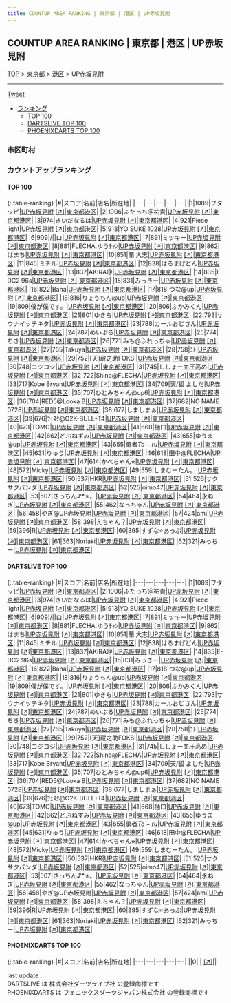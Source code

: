 ```yaml
---
title: COUNTUP AREA RANKING | 東京都 | 港区 | UP赤坂見附
---
```

## COUNTUP AREA RANKING | 東京都 | 港区 | UP赤坂見附

[TOP](/darts/rank/) > [東京都](/darts/rank/東京都/) > [港区](/darts/rank/東京都/港区/) > UP赤坂見附

___

<a href="https://twitter.com/share?ref_src=twsrc%5Etfw" data-text="COUNTUP AREA RANKING | 東京都港区UP赤坂見附" class="twitter-share-button" data-hashtags="DARTSLIVE,PHOENIXDARTS,darts,ダーツ" data-show-count="false">Tweet</a>

* [ランキング](#カウントアップランキング)
    * [TOP 100](#top-100)
    * [DARTSLIVE TOP 100](#dartslive-top-100)
    * [PHOENIXDARTS TOP 100](#phoenixdarts-top-100)

### 市区町村

<ul>

</ul>

### カウントアップランキング

#### TOP 100



{:.table-ranking}
|#|スコア|名前|店名|所在地|
|---|---|---|---|---|
|1|1089|<span class="rank-name-dl">フタッピ</span>|<a href="/darts/rank/shops/fb6028d5c86a1b265f9f3321c1147265.html">UP赤坂見附</a> <a href="https://search.dartslive.com/jp/shop/fb6028d5c86a1b265f9f3321c1147265">[↗]</a>|<a href="/darts/rank/東京都/港区">東京都港区</a>|
|2|1006|<span class="rank-name-dl">ふたっち＠祐貴</span>|<a href="/darts/rank/shops/fb6028d5c86a1b265f9f3321c1147265.html">UP赤坂見附</a> <a href="https://search.dartslive.com/jp/shop/fb6028d5c86a1b265f9f3321c1147265">[↗]</a>|<a href="/darts/rank/東京都/港区">東京都港区</a>|
|3|974|<span class="rank-name-dl">きいだなるは</span>|<a href="/darts/rank/shops/fb6028d5c86a1b265f9f3321c1147265.html">UP赤坂見附</a> <a href="https://search.dartslive.com/jp/shop/fb6028d5c86a1b265f9f3321c1147265">[↗]</a>|<a href="/darts/rank/東京都/港区">東京都港区</a>|
|4|921|<span class="rank-name-dl">Piece light</span>|<a href="/darts/rank/shops/fb6028d5c86a1b265f9f3321c1147265.html">UP赤坂見附</a> <a href="https://search.dartslive.com/jp/shop/fb6028d5c86a1b265f9f3321c1147265">[↗]</a>|<a href="/darts/rank/東京都/港区">東京都港区</a>|
|5|913|<span class="rank-name-dl">YO SUKE 1028</span>|<a href="/darts/rank/shops/fb6028d5c86a1b265f9f3321c1147265.html">UP赤坂見附</a> <a href="https://search.dartslive.com/jp/shop/fb6028d5c86a1b265f9f3321c1147265">[↗]</a>|<a href="/darts/rank/東京都/港区">東京都港区</a>|
|6|909|<span class="rank-name-dl">/&#124;&#124;ロ</span>|<a href="/darts/rank/shops/fb6028d5c86a1b265f9f3321c1147265.html">UP赤坂見附</a> <a href="https://search.dartslive.com/jp/shop/fb6028d5c86a1b265f9f3321c1147265">[↗]</a>|<a href="/darts/rank/東京都/港区">東京都港区</a>|
|7|891|<span class="rank-name-dl">ミッキー</span>|<a href="/darts/rank/shops/fb6028d5c86a1b265f9f3321c1147265.html">UP赤坂見附</a> <a href="https://search.dartslive.com/jp/shop/fb6028d5c86a1b265f9f3321c1147265">[↗]</a>|<a href="/darts/rank/東京都/港区">東京都港区</a>|
|8|881|<span class="rank-name-dl">FLECHA.ゆうﾁｬﾝ</span>|<a href="/darts/rank/shops/fb6028d5c86a1b265f9f3321c1147265.html">UP赤坂見附</a> <a href="https://search.dartslive.com/jp/shop/fb6028d5c86a1b265f9f3321c1147265">[↗]</a>|<a href="/darts/rank/東京都/港区">東京都港区</a>|
|9|862|<span class="rank-name-dl">はまち</span>|<a href="/darts/rank/shops/fb6028d5c86a1b265f9f3321c1147265.html">UP赤坂見附</a> <a href="https://search.dartslive.com/jp/shop/fb6028d5c86a1b265f9f3321c1147265">[↗]</a>|<a href="/darts/rank/東京都/港区">東京都港区</a>|
|10|851|<span class="rank-name-dl">蘭 大志</span>|<a href="/darts/rank/shops/fb6028d5c86a1b265f9f3321c1147265.html">UP赤坂見附</a> <a href="https://search.dartslive.com/jp/shop/fb6028d5c86a1b265f9f3321c1147265">[↗]</a>|<a href="/darts/rank/東京都/港区">東京都港区</a>|
|11|845|<span class="rank-name-dl">ミチル</span>|<a href="/darts/rank/shops/fb6028d5c86a1b265f9f3321c1147265.html">UP赤坂見附</a> <a href="https://search.dartslive.com/jp/shop/fb6028d5c86a1b265f9f3321c1147265">[↗]</a>|<a href="/darts/rank/東京都/港区">東京都港区</a>|
|12|838|<span class="rank-name-dl">はるまげどん</span>|<a href="/darts/rank/shops/fb6028d5c86a1b265f9f3321c1147265.html">UP赤坂見附</a> <a href="https://search.dartslive.com/jp/shop/fb6028d5c86a1b265f9f3321c1147265">[↗]</a>|<a href="/darts/rank/東京都/港区">東京都港区</a>|
|13|837|<span class="rank-name-dl">AKIRA@</span>|<a href="/darts/rank/shops/fb6028d5c86a1b265f9f3321c1147265.html">UP赤坂見附</a> <a href="https://search.dartslive.com/jp/shop/fb6028d5c86a1b265f9f3321c1147265">[↗]</a>|<a href="/darts/rank/東京都/港区">東京都港区</a>|
|14|835|<span class="rank-name-dl">E-DC2 96s</span>|<a href="/darts/rank/shops/fb6028d5c86a1b265f9f3321c1147265.html">UP赤坂見附</a> <a href="https://search.dartslive.com/jp/shop/fb6028d5c86a1b265f9f3321c1147265">[↗]</a>|<a href="/darts/rank/東京都/港区">東京都港区</a>|
|15|831|<span class="rank-name-dl">みっきー</span>|<a href="/darts/rank/shops/fb6028d5c86a1b265f9f3321c1147265.html">UP赤坂見附</a> <a href="https://search.dartslive.com/jp/shop/fb6028d5c86a1b265f9f3321c1147265">[↗]</a>|<a href="/darts/rank/東京都/港区">東京都港区</a>|
|16|822|<span class="rank-name-dl">Bana</span>|<a href="/darts/rank/shops/fb6028d5c86a1b265f9f3321c1147265.html">UP赤坂見附</a> <a href="https://search.dartslive.com/jp/shop/fb6028d5c86a1b265f9f3321c1147265">[↗]</a>|<a href="/darts/rank/東京都/港区">東京都港区</a>|
|17|818|<span class="rank-name-dl">つな@up</span>|<a href="/darts/rank/shops/fb6028d5c86a1b265f9f3321c1147265.html">UP赤坂見附</a> <a href="https://search.dartslive.com/jp/shop/fb6028d5c86a1b265f9f3321c1147265">[↗]</a>|<a href="/darts/rank/東京都/港区">東京都港区</a>|
|18|816|<span class="rank-name-dl">りょうちん@up</span>|<a href="/darts/rank/shops/fb6028d5c86a1b265f9f3321c1147265.html">UP赤坂見附</a> <a href="https://search.dartslive.com/jp/shop/fb6028d5c86a1b265f9f3321c1147265">[↗]</a>|<a href="/darts/rank/東京都/港区">東京都港区</a>|
|19|809|<span class="rank-name-dl">僕が僕です。</span>|<a href="/darts/rank/shops/fb6028d5c86a1b265f9f3321c1147265.html">UP赤坂見附</a> <a href="https://search.dartslive.com/jp/shop/fb6028d5c86a1b265f9f3321c1147265">[↗]</a>|<a href="/darts/rank/東京都/港区">東京都港区</a>|
|20|806|<span class="rank-name-dl">ふかみくん</span>|<a href="/darts/rank/shops/fb6028d5c86a1b265f9f3321c1147265.html">UP赤坂見附</a> <a href="https://search.dartslive.com/jp/shop/fb6028d5c86a1b265f9f3321c1147265">[↗]</a>|<a href="/darts/rank/東京都/港区">東京都港区</a>|
|21|801|<span class="rank-name-dl">ゆきち</span>|<a href="/darts/rank/shops/fb6028d5c86a1b265f9f3321c1147265.html">UP赤坂見附</a> <a href="https://search.dartslive.com/jp/shop/fb6028d5c86a1b265f9f3321c1147265">[↗]</a>|<a href="/darts/rank/東京都/港区">東京都港区</a>|
|22|793|<span class="rank-name-dl">サウナイッテキタ</span>|<a href="/darts/rank/shops/fb6028d5c86a1b265f9f3321c1147265.html">UP赤坂見附</a> <a href="https://search.dartslive.com/jp/shop/fb6028d5c86a1b265f9f3321c1147265">[↗]</a>|<a href="/darts/rank/東京都/港区">東京都港区</a>|
|23|788|<span class="rank-name-dl">カールおじさん</span>|<a href="/darts/rank/shops/fb6028d5c86a1b265f9f3321c1147265.html">UP赤坂見附</a> <a href="https://search.dartslive.com/jp/shop/fb6028d5c86a1b265f9f3321c1147265">[↗]</a>|<a href="/darts/rank/東京都/港区">東京都港区</a>|
|24|787|<span class="rank-name-dl">めいぷる</span>|<a href="/darts/rank/shops/fb6028d5c86a1b265f9f3321c1147265.html">UP赤坂見附</a> <a href="https://search.dartslive.com/jp/shop/fb6028d5c86a1b265f9f3321c1147265">[↗]</a>|<a href="/darts/rank/東京都/港区">東京都港区</a>|
|25|774|<span class="rank-name-dl">ちき</span>|<a href="/darts/rank/shops/fb6028d5c86a1b265f9f3321c1147265.html">UP赤坂見附</a> <a href="https://search.dartslive.com/jp/shop/fb6028d5c86a1b265f9f3321c1147265">[↗]</a>|<a href="/darts/rank/東京都/港区">東京都港区</a>|
|26|771|<span class="rank-name-dl">みも@ふれっちゃ</span>|<a href="/darts/rank/shops/fb6028d5c86a1b265f9f3321c1147265.html">UP赤坂見附</a> <a href="https://search.dartslive.com/jp/shop/fb6028d5c86a1b265f9f3321c1147265">[↗]</a>|<a href="/darts/rank/東京都/港区">東京都港区</a>|
|27|765|<span class="rank-name-dl">Takuya</span>|<a href="/darts/rank/shops/fb6028d5c86a1b265f9f3321c1147265.html">UP赤坂見附</a> <a href="https://search.dartslive.com/jp/shop/fb6028d5c86a1b265f9f3321c1147265">[↗]</a>|<a href="/darts/rank/東京都/港区">東京都港区</a>|
|28|758|<span class="rank-name-dl">ﾕﾄ</span>|<a href="/darts/rank/shops/fb6028d5c86a1b265f9f3321c1147265.html">UP赤坂見附</a> <a href="https://search.dartslive.com/jp/shop/fb6028d5c86a1b265f9f3321c1147265">[↗]</a>|<a href="/darts/rank/東京都/港区">東京都港区</a>|
|29|752|<span class="rank-name-dl">[天]蔵之助FOKS!</span>|<a href="/darts/rank/shops/fb6028d5c86a1b265f9f3321c1147265.html">UP赤坂見附</a> <a href="https://search.dartslive.com/jp/shop/fb6028d5c86a1b265f9f3321c1147265">[↗]</a>|<a href="/darts/rank/東京都/港区">東京都港区</a>|
|30|748|<span class="rank-name-dl">コジコジ</span>|<a href="/darts/rank/shops/fb6028d5c86a1b265f9f3321c1147265.html">UP赤坂見附</a> <a href="https://search.dartslive.com/jp/shop/fb6028d5c86a1b265f9f3321c1147265">[↗]</a>|<a href="/darts/rank/東京都/港区">東京都港区</a>|
|31|745|<span class="rank-name-dl">ししょー血圧高め</span>|<a href="/darts/rank/shops/fb6028d5c86a1b265f9f3321c1147265.html">UP赤坂見附</a> <a href="https://search.dartslive.com/jp/shop/fb6028d5c86a1b265f9f3321c1147265">[↗]</a>|<a href="/darts/rank/東京都/港区">東京都港区</a>|
|32|722|<span class="rank-name-dl">Shino@FLECHA</span>|<a href="/darts/rank/shops/fb6028d5c86a1b265f9f3321c1147265.html">UP赤坂見附</a> <a href="https://search.dartslive.com/jp/shop/fb6028d5c86a1b265f9f3321c1147265">[↗]</a>|<a href="/darts/rank/東京都/港区">東京都港区</a>|
|33|717|<span class="rank-name-dl">Kobe Bryant</span>|<a href="/darts/rank/shops/fb6028d5c86a1b265f9f3321c1147265.html">UP赤坂見附</a> <a href="https://search.dartslive.com/jp/shop/fb6028d5c86a1b265f9f3321c1147265">[↗]</a>|<a href="/darts/rank/東京都/港区">東京都港区</a>|
|34|709|<span class="rank-name-dl">天/狐 よしだ</span>|<a href="/darts/rank/shops/fb6028d5c86a1b265f9f3321c1147265.html">UP赤坂見附</a> <a href="https://search.dartslive.com/jp/shop/fb6028d5c86a1b265f9f3321c1147265">[↗]</a>|<a href="/darts/rank/東京都/港区">東京都港区</a>|
|35|707|<span class="rank-name-dl">ひとみちゃん@up6</span>|<a href="/darts/rank/shops/fb6028d5c86a1b265f9f3321c1147265.html">UP赤坂見附</a> <a href="https://search.dartslive.com/jp/shop/fb6028d5c86a1b265f9f3321c1147265">[↗]</a>|<a href="/darts/rank/東京都/港区">東京都港区</a>|
|36|704|<span class="rank-name-dl">RED5@Looka B</span>|<a href="/darts/rank/shops/fb6028d5c86a1b265f9f3321c1147265.html">UP赤坂見附</a> <a href="https://search.dartslive.com/jp/shop/fb6028d5c86a1b265f9f3321c1147265">[↗]</a>|<a href="/darts/rank/東京都/港区">東京都港区</a>|
|37|682|<span class="rank-name-dl">NO NAME 0728</span>|<a href="/darts/rank/shops/fb6028d5c86a1b265f9f3321c1147265.html">UP赤坂見附</a> <a href="https://search.dartslive.com/jp/shop/fb6028d5c86a1b265f9f3321c1147265">[↗]</a>|<a href="/darts/rank/東京都/港区">東京都港区</a>|
|38|677|<span class="rank-name-dl">しましまぁ</span>|<a href="/darts/rank/shops/fb6028d5c86a1b265f9f3321c1147265.html">UP赤坂見附</a> <a href="https://search.dartslive.com/jp/shop/fb6028d5c86a1b265f9f3321c1147265">[↗]</a>|<a href="/darts/rank/東京都/港区">東京都港区</a>|
|39|676|<span class="rank-name-dl">ﾌｪｽﾀ@O2K-BULL+T4</span>|<a href="/darts/rank/shops/fb6028d5c86a1b265f9f3321c1147265.html">UP赤坂見附</a> <a href="https://search.dartslive.com/jp/shop/fb6028d5c86a1b265f9f3321c1147265">[↗]</a>|<a href="/darts/rank/東京都/港区">東京都港区</a>|
|40|673|<span class="rank-name-dl">TOMO</span>|<a href="/darts/rank/shops/fb6028d5c86a1b265f9f3321c1147265.html">UP赤坂見附</a> <a href="https://search.dartslive.com/jp/shop/fb6028d5c86a1b265f9f3321c1147265">[↗]</a>|<a href="/darts/rank/東京都/港区">東京都港区</a>|
|41|668|<span class="rank-name-dl">樋口</span>|<a href="/darts/rank/shops/fb6028d5c86a1b265f9f3321c1147265.html">UP赤坂見附</a> <a href="https://search.dartslive.com/jp/shop/fb6028d5c86a1b265f9f3321c1147265">[↗]</a>|<a href="/darts/rank/東京都/港区">東京都港区</a>|
|42|662|<span class="rank-name-dl">どぶねずみ</span>|<a href="/darts/rank/shops/fb6028d5c86a1b265f9f3321c1147265.html">UP赤坂見附</a> <a href="https://search.dartslive.com/jp/shop/fb6028d5c86a1b265f9f3321c1147265">[↗]</a>|<a href="/darts/rank/東京都/港区">東京都港区</a>|
|43|655|<span class="rank-name-dl">ゆうま@up</span>|<a href="/darts/rank/shops/fb6028d5c86a1b265f9f3321c1147265.html">UP赤坂見附</a> <a href="https://search.dartslive.com/jp/shop/fb6028d5c86a1b265f9f3321c1147265">[↗]</a>|<a href="/darts/rank/東京都/港区">東京都港区</a>|
|43|655|<span class="rank-name-dl">勇者$To-ru$</span>|<a href="/darts/rank/shops/fb6028d5c86a1b265f9f3321c1147265.html">UP赤坂見附</a> <a href="https://search.dartslive.com/jp/shop/fb6028d5c86a1b265f9f3321c1147265">[↗]</a>|<a href="/darts/rank/東京都/港区">東京都港区</a>|
|45|631|<span class="rank-name-dl">りゅう</span>|<a href="/darts/rank/shops/fb6028d5c86a1b265f9f3321c1147265.html">UP赤坂見附</a> <a href="https://search.dartslive.com/jp/shop/fb6028d5c86a1b265f9f3321c1147265">[↗]</a>|<a href="/darts/rank/東京都/港区">東京都港区</a>|
|46|618|<span class="rank-name-dl">田中@FLECHA</span>|<a href="/darts/rank/shops/fb6028d5c86a1b265f9f3321c1147265.html">UP赤坂見附</a> <a href="https://search.dartslive.com/jp/shop/fb6028d5c86a1b265f9f3321c1147265">[↗]</a>|<a href="/darts/rank/東京都/港区">東京都港区</a>|
|47|614|<span class="rank-name-dl">かべちゃん⭐︎</span>|<a href="/darts/rank/shops/fb6028d5c86a1b265f9f3321c1147265.html">UP赤坂見附</a> <a href="https://search.dartslive.com/jp/shop/fb6028d5c86a1b265f9f3321c1147265">[↗]</a>|<a href="/darts/rank/東京都/港区">東京都港区</a>|
|48|572|<span class="rank-name-dl">Micky</span>|<a href="/darts/rank/shops/fb6028d5c86a1b265f9f3321c1147265.html">UP赤坂見附</a> <a href="https://search.dartslive.com/jp/shop/fb6028d5c86a1b265f9f3321c1147265">[↗]</a>|<a href="/darts/rank/東京都/港区">東京都港区</a>|
|49|559|<span class="rank-name-dl">しまむーたん。</span>|<a href="/darts/rank/shops/fb6028d5c86a1b265f9f3321c1147265.html">UP赤坂見附</a> <a href="https://search.dartslive.com/jp/shop/fb6028d5c86a1b265f9f3321c1147265">[↗]</a>|<a href="/darts/rank/東京都/港区">東京都港区</a>|
|50|537|<span class="rank-name-dl">HKR</span>|<a href="/darts/rank/shops/fb6028d5c86a1b265f9f3321c1147265.html">UP赤坂見附</a> <a href="https://search.dartslive.com/jp/shop/fb6028d5c86a1b265f9f3321c1147265">[↗]</a>|<a href="/darts/rank/東京都/港区">東京都港区</a>|
|51|526|<span class="rank-name-dl">サクサクパンダ</span>|<a href="/darts/rank/shops/fb6028d5c86a1b265f9f3321c1147265.html">UP赤坂見附</a> <a href="https://search.dartslive.com/jp/shop/fb6028d5c86a1b265f9f3321c1147265">[↗]</a>|<a href="/darts/rank/東京都/港区">東京都港区</a>|
|52|525|<span class="rank-name-dl">oimo47</span>|<a href="/darts/rank/shops/fb6028d5c86a1b265f9f3321c1147265.html">UP赤坂見附</a> <a href="https://search.dartslive.com/jp/shop/fb6028d5c86a1b265f9f3321c1147265">[↗]</a>|<a href="/darts/rank/東京都/港区">東京都港区</a>|
|53|507|<span class="rank-name-dl">さっちん♪*✭。</span>|<a href="/darts/rank/shops/fb6028d5c86a1b265f9f3321c1147265.html">UP赤坂見附</a> <a href="https://search.dartslive.com/jp/shop/fb6028d5c86a1b265f9f3321c1147265">[↗]</a>|<a href="/darts/rank/東京都/港区">東京都港区</a>|
|54|464|<span class="rank-name-dl">永ねぎ</span>|<a href="/darts/rank/shops/fb6028d5c86a1b265f9f3321c1147265.html">UP赤坂見附</a> <a href="https://search.dartslive.com/jp/shop/fb6028d5c86a1b265f9f3321c1147265">[↗]</a>|<a href="/darts/rank/東京都/港区">東京都港区</a>|
|55|462|<span class="rank-name-dl">なっちゃん</span>|<a href="/darts/rank/shops/fb6028d5c86a1b265f9f3321c1147265.html">UP赤坂見附</a> <a href="https://search.dartslive.com/jp/shop/fb6028d5c86a1b265f9f3321c1147265">[↗]</a>|<a href="/darts/rank/東京都/港区">東京都港区</a>|
|56|458|<span class="rank-name-dl">やぎ@UP赤坂見附</span>|<a href="/darts/rank/shops/fb6028d5c86a1b265f9f3321c1147265.html">UP赤坂見附</a> <a href="https://search.dartslive.com/jp/shop/fb6028d5c86a1b265f9f3321c1147265">[↗]</a>|<a href="/darts/rank/東京都/港区">東京都港区</a>|
|57|424|<span class="rank-name-dl">ami</span>|<a href="/darts/rank/shops/fb6028d5c86a1b265f9f3321c1147265.html">UP赤坂見附</a> <a href="https://search.dartslive.com/jp/shop/fb6028d5c86a1b265f9f3321c1147265">[↗]</a>|<a href="/darts/rank/東京都/港区">東京都港区</a>|
|58|398|<span class="rank-name-dl">えちゃん？</span>|<a href="/darts/rank/shops/fb6028d5c86a1b265f9f3321c1147265.html">UP赤坂見附</a> <a href="https://search.dartslive.com/jp/shop/fb6028d5c86a1b265f9f3321c1147265">[↗]</a>|<a href="/darts/rank/東京都/港区">東京都港区</a>|
|59|396|<span class="rank-name-dl">R</span>|<a href="/darts/rank/shops/fb6028d5c86a1b265f9f3321c1147265.html">UP赤坂見附</a> <a href="https://search.dartslive.com/jp/shop/fb6028d5c86a1b265f9f3321c1147265">[↗]</a>|<a href="/darts/rank/東京都/港区">東京都港区</a>|
|60|395|<span class="rank-name-dl">すずな⭐️あっぷ</span>|<a href="/darts/rank/shops/fb6028d5c86a1b265f9f3321c1147265.html">UP赤坂見附</a> <a href="https://search.dartslive.com/jp/shop/fb6028d5c86a1b265f9f3321c1147265">[↗]</a>|<a href="/darts/rank/東京都/港区">東京都港区</a>|
|61|363|<span class="rank-name-dl">Noriaki</span>|<a href="/darts/rank/shops/fb6028d5c86a1b265f9f3321c1147265.html">UP赤坂見附</a> <a href="https://search.dartslive.com/jp/shop/fb6028d5c86a1b265f9f3321c1147265">[↗]</a>|<a href="/darts/rank/東京都/港区">東京都港区</a>|
|62|321|<span class="rank-name-dl">みっちー</span>|<a href="/darts/rank/shops/fb6028d5c86a1b265f9f3321c1147265.html">UP赤坂見附</a> <a href="https://search.dartslive.com/jp/shop/fb6028d5c86a1b265f9f3321c1147265">[↗]</a>|<a href="/darts/rank/東京都/港区">東京都港区</a>|


#### DARTSLIVE TOP 100



{:.table-ranking}
|#|スコア|名前|店名|所在地|
|---|---|---|---|---|
|1|1089|<span class="rank-name-dl">フタッピ</span>|<a href="/darts/rank/shops/fb6028d5c86a1b265f9f3321c1147265.html">UP赤坂見附</a> <a href="https://search.dartslive.com/jp/shop/fb6028d5c86a1b265f9f3321c1147265">[↗]</a>|<a href="/darts/rank/東京都/港区">東京都港区</a>|
|2|1006|<span class="rank-name-dl">ふたっち＠祐貴</span>|<a href="/darts/rank/shops/fb6028d5c86a1b265f9f3321c1147265.html">UP赤坂見附</a> <a href="https://search.dartslive.com/jp/shop/fb6028d5c86a1b265f9f3321c1147265">[↗]</a>|<a href="/darts/rank/東京都/港区">東京都港区</a>|
|3|974|<span class="rank-name-dl">きいだなるは</span>|<a href="/darts/rank/shops/fb6028d5c86a1b265f9f3321c1147265.html">UP赤坂見附</a> <a href="https://search.dartslive.com/jp/shop/fb6028d5c86a1b265f9f3321c1147265">[↗]</a>|<a href="/darts/rank/東京都/港区">東京都港区</a>|
|4|921|<span class="rank-name-dl">Piece light</span>|<a href="/darts/rank/shops/fb6028d5c86a1b265f9f3321c1147265.html">UP赤坂見附</a> <a href="https://search.dartslive.com/jp/shop/fb6028d5c86a1b265f9f3321c1147265">[↗]</a>|<a href="/darts/rank/東京都/港区">東京都港区</a>|
|5|913|<span class="rank-name-dl">YO SUKE 1028</span>|<a href="/darts/rank/shops/fb6028d5c86a1b265f9f3321c1147265.html">UP赤坂見附</a> <a href="https://search.dartslive.com/jp/shop/fb6028d5c86a1b265f9f3321c1147265">[↗]</a>|<a href="/darts/rank/東京都/港区">東京都港区</a>|
|6|909|<span class="rank-name-dl">/&#124;&#124;ロ</span>|<a href="/darts/rank/shops/fb6028d5c86a1b265f9f3321c1147265.html">UP赤坂見附</a> <a href="https://search.dartslive.com/jp/shop/fb6028d5c86a1b265f9f3321c1147265">[↗]</a>|<a href="/darts/rank/東京都/港区">東京都港区</a>|
|7|891|<span class="rank-name-dl">ミッキー</span>|<a href="/darts/rank/shops/fb6028d5c86a1b265f9f3321c1147265.html">UP赤坂見附</a> <a href="https://search.dartslive.com/jp/shop/fb6028d5c86a1b265f9f3321c1147265">[↗]</a>|<a href="/darts/rank/東京都/港区">東京都港区</a>|
|8|881|<span class="rank-name-dl">FLECHA.ゆうﾁｬﾝ</span>|<a href="/darts/rank/shops/fb6028d5c86a1b265f9f3321c1147265.html">UP赤坂見附</a> <a href="https://search.dartslive.com/jp/shop/fb6028d5c86a1b265f9f3321c1147265">[↗]</a>|<a href="/darts/rank/東京都/港区">東京都港区</a>|
|9|862|<span class="rank-name-dl">はまち</span>|<a href="/darts/rank/shops/fb6028d5c86a1b265f9f3321c1147265.html">UP赤坂見附</a> <a href="https://search.dartslive.com/jp/shop/fb6028d5c86a1b265f9f3321c1147265">[↗]</a>|<a href="/darts/rank/東京都/港区">東京都港区</a>|
|10|851|<span class="rank-name-dl">蘭 大志</span>|<a href="/darts/rank/shops/fb6028d5c86a1b265f9f3321c1147265.html">UP赤坂見附</a> <a href="https://search.dartslive.com/jp/shop/fb6028d5c86a1b265f9f3321c1147265">[↗]</a>|<a href="/darts/rank/東京都/港区">東京都港区</a>|
|11|845|<span class="rank-name-dl">ミチル</span>|<a href="/darts/rank/shops/fb6028d5c86a1b265f9f3321c1147265.html">UP赤坂見附</a> <a href="https://search.dartslive.com/jp/shop/fb6028d5c86a1b265f9f3321c1147265">[↗]</a>|<a href="/darts/rank/東京都/港区">東京都港区</a>|
|12|838|<span class="rank-name-dl">はるまげどん</span>|<a href="/darts/rank/shops/fb6028d5c86a1b265f9f3321c1147265.html">UP赤坂見附</a> <a href="https://search.dartslive.com/jp/shop/fb6028d5c86a1b265f9f3321c1147265">[↗]</a>|<a href="/darts/rank/東京都/港区">東京都港区</a>|
|13|837|<span class="rank-name-dl">AKIRA@</span>|<a href="/darts/rank/shops/fb6028d5c86a1b265f9f3321c1147265.html">UP赤坂見附</a> <a href="https://search.dartslive.com/jp/shop/fb6028d5c86a1b265f9f3321c1147265">[↗]</a>|<a href="/darts/rank/東京都/港区">東京都港区</a>|
|14|835|<span class="rank-name-dl">E-DC2 96s</span>|<a href="/darts/rank/shops/fb6028d5c86a1b265f9f3321c1147265.html">UP赤坂見附</a> <a href="https://search.dartslive.com/jp/shop/fb6028d5c86a1b265f9f3321c1147265">[↗]</a>|<a href="/darts/rank/東京都/港区">東京都港区</a>|
|15|831|<span class="rank-name-dl">みっきー</span>|<a href="/darts/rank/shops/fb6028d5c86a1b265f9f3321c1147265.html">UP赤坂見附</a> <a href="https://search.dartslive.com/jp/shop/fb6028d5c86a1b265f9f3321c1147265">[↗]</a>|<a href="/darts/rank/東京都/港区">東京都港区</a>|
|16|822|<span class="rank-name-dl">Bana</span>|<a href="/darts/rank/shops/fb6028d5c86a1b265f9f3321c1147265.html">UP赤坂見附</a> <a href="https://search.dartslive.com/jp/shop/fb6028d5c86a1b265f9f3321c1147265">[↗]</a>|<a href="/darts/rank/東京都/港区">東京都港区</a>|
|17|818|<span class="rank-name-dl">つな@up</span>|<a href="/darts/rank/shops/fb6028d5c86a1b265f9f3321c1147265.html">UP赤坂見附</a> <a href="https://search.dartslive.com/jp/shop/fb6028d5c86a1b265f9f3321c1147265">[↗]</a>|<a href="/darts/rank/東京都/港区">東京都港区</a>|
|18|816|<span class="rank-name-dl">りょうちん@up</span>|<a href="/darts/rank/shops/fb6028d5c86a1b265f9f3321c1147265.html">UP赤坂見附</a> <a href="https://search.dartslive.com/jp/shop/fb6028d5c86a1b265f9f3321c1147265">[↗]</a>|<a href="/darts/rank/東京都/港区">東京都港区</a>|
|19|809|<span class="rank-name-dl">僕が僕です。</span>|<a href="/darts/rank/shops/fb6028d5c86a1b265f9f3321c1147265.html">UP赤坂見附</a> <a href="https://search.dartslive.com/jp/shop/fb6028d5c86a1b265f9f3321c1147265">[↗]</a>|<a href="/darts/rank/東京都/港区">東京都港区</a>|
|20|806|<span class="rank-name-dl">ふかみくん</span>|<a href="/darts/rank/shops/fb6028d5c86a1b265f9f3321c1147265.html">UP赤坂見附</a> <a href="https://search.dartslive.com/jp/shop/fb6028d5c86a1b265f9f3321c1147265">[↗]</a>|<a href="/darts/rank/東京都/港区">東京都港区</a>|
|21|801|<span class="rank-name-dl">ゆきち</span>|<a href="/darts/rank/shops/fb6028d5c86a1b265f9f3321c1147265.html">UP赤坂見附</a> <a href="https://search.dartslive.com/jp/shop/fb6028d5c86a1b265f9f3321c1147265">[↗]</a>|<a href="/darts/rank/東京都/港区">東京都港区</a>|
|22|793|<span class="rank-name-dl">サウナイッテキタ</span>|<a href="/darts/rank/shops/fb6028d5c86a1b265f9f3321c1147265.html">UP赤坂見附</a> <a href="https://search.dartslive.com/jp/shop/fb6028d5c86a1b265f9f3321c1147265">[↗]</a>|<a href="/darts/rank/東京都/港区">東京都港区</a>|
|23|788|<span class="rank-name-dl">カールおじさん</span>|<a href="/darts/rank/shops/fb6028d5c86a1b265f9f3321c1147265.html">UP赤坂見附</a> <a href="https://search.dartslive.com/jp/shop/fb6028d5c86a1b265f9f3321c1147265">[↗]</a>|<a href="/darts/rank/東京都/港区">東京都港区</a>|
|24|787|<span class="rank-name-dl">めいぷる</span>|<a href="/darts/rank/shops/fb6028d5c86a1b265f9f3321c1147265.html">UP赤坂見附</a> <a href="https://search.dartslive.com/jp/shop/fb6028d5c86a1b265f9f3321c1147265">[↗]</a>|<a href="/darts/rank/東京都/港区">東京都港区</a>|
|25|774|<span class="rank-name-dl">ちき</span>|<a href="/darts/rank/shops/fb6028d5c86a1b265f9f3321c1147265.html">UP赤坂見附</a> <a href="https://search.dartslive.com/jp/shop/fb6028d5c86a1b265f9f3321c1147265">[↗]</a>|<a href="/darts/rank/東京都/港区">東京都港区</a>|
|26|771|<span class="rank-name-dl">みも@ふれっちゃ</span>|<a href="/darts/rank/shops/fb6028d5c86a1b265f9f3321c1147265.html">UP赤坂見附</a> <a href="https://search.dartslive.com/jp/shop/fb6028d5c86a1b265f9f3321c1147265">[↗]</a>|<a href="/darts/rank/東京都/港区">東京都港区</a>|
|27|765|<span class="rank-name-dl">Takuya</span>|<a href="/darts/rank/shops/fb6028d5c86a1b265f9f3321c1147265.html">UP赤坂見附</a> <a href="https://search.dartslive.com/jp/shop/fb6028d5c86a1b265f9f3321c1147265">[↗]</a>|<a href="/darts/rank/東京都/港区">東京都港区</a>|
|28|758|<span class="rank-name-dl">ﾕﾄ</span>|<a href="/darts/rank/shops/fb6028d5c86a1b265f9f3321c1147265.html">UP赤坂見附</a> <a href="https://search.dartslive.com/jp/shop/fb6028d5c86a1b265f9f3321c1147265">[↗]</a>|<a href="/darts/rank/東京都/港区">東京都港区</a>|
|29|752|<span class="rank-name-dl">[天]蔵之助FOKS!</span>|<a href="/darts/rank/shops/fb6028d5c86a1b265f9f3321c1147265.html">UP赤坂見附</a> <a href="https://search.dartslive.com/jp/shop/fb6028d5c86a1b265f9f3321c1147265">[↗]</a>|<a href="/darts/rank/東京都/港区">東京都港区</a>|
|30|748|<span class="rank-name-dl">コジコジ</span>|<a href="/darts/rank/shops/fb6028d5c86a1b265f9f3321c1147265.html">UP赤坂見附</a> <a href="https://search.dartslive.com/jp/shop/fb6028d5c86a1b265f9f3321c1147265">[↗]</a>|<a href="/darts/rank/東京都/港区">東京都港区</a>|
|31|745|<span class="rank-name-dl">ししょー血圧高め</span>|<a href="/darts/rank/shops/fb6028d5c86a1b265f9f3321c1147265.html">UP赤坂見附</a> <a href="https://search.dartslive.com/jp/shop/fb6028d5c86a1b265f9f3321c1147265">[↗]</a>|<a href="/darts/rank/東京都/港区">東京都港区</a>|
|32|722|<span class="rank-name-dl">Shino@FLECHA</span>|<a href="/darts/rank/shops/fb6028d5c86a1b265f9f3321c1147265.html">UP赤坂見附</a> <a href="https://search.dartslive.com/jp/shop/fb6028d5c86a1b265f9f3321c1147265">[↗]</a>|<a href="/darts/rank/東京都/港区">東京都港区</a>|
|33|717|<span class="rank-name-dl">Kobe Bryant</span>|<a href="/darts/rank/shops/fb6028d5c86a1b265f9f3321c1147265.html">UP赤坂見附</a> <a href="https://search.dartslive.com/jp/shop/fb6028d5c86a1b265f9f3321c1147265">[↗]</a>|<a href="/darts/rank/東京都/港区">東京都港区</a>|
|34|709|<span class="rank-name-dl">天/狐 よしだ</span>|<a href="/darts/rank/shops/fb6028d5c86a1b265f9f3321c1147265.html">UP赤坂見附</a> <a href="https://search.dartslive.com/jp/shop/fb6028d5c86a1b265f9f3321c1147265">[↗]</a>|<a href="/darts/rank/東京都/港区">東京都港区</a>|
|35|707|<span class="rank-name-dl">ひとみちゃん@up6</span>|<a href="/darts/rank/shops/fb6028d5c86a1b265f9f3321c1147265.html">UP赤坂見附</a> <a href="https://search.dartslive.com/jp/shop/fb6028d5c86a1b265f9f3321c1147265">[↗]</a>|<a href="/darts/rank/東京都/港区">東京都港区</a>|
|36|704|<span class="rank-name-dl">RED5@Looka B</span>|<a href="/darts/rank/shops/fb6028d5c86a1b265f9f3321c1147265.html">UP赤坂見附</a> <a href="https://search.dartslive.com/jp/shop/fb6028d5c86a1b265f9f3321c1147265">[↗]</a>|<a href="/darts/rank/東京都/港区">東京都港区</a>|
|37|682|<span class="rank-name-dl">NO NAME 0728</span>|<a href="/darts/rank/shops/fb6028d5c86a1b265f9f3321c1147265.html">UP赤坂見附</a> <a href="https://search.dartslive.com/jp/shop/fb6028d5c86a1b265f9f3321c1147265">[↗]</a>|<a href="/darts/rank/東京都/港区">東京都港区</a>|
|38|677|<span class="rank-name-dl">しましまぁ</span>|<a href="/darts/rank/shops/fb6028d5c86a1b265f9f3321c1147265.html">UP赤坂見附</a> <a href="https://search.dartslive.com/jp/shop/fb6028d5c86a1b265f9f3321c1147265">[↗]</a>|<a href="/darts/rank/東京都/港区">東京都港区</a>|
|39|676|<span class="rank-name-dl">ﾌｪｽﾀ@O2K-BULL+T4</span>|<a href="/darts/rank/shops/fb6028d5c86a1b265f9f3321c1147265.html">UP赤坂見附</a> <a href="https://search.dartslive.com/jp/shop/fb6028d5c86a1b265f9f3321c1147265">[↗]</a>|<a href="/darts/rank/東京都/港区">東京都港区</a>|
|40|673|<span class="rank-name-dl">TOMO</span>|<a href="/darts/rank/shops/fb6028d5c86a1b265f9f3321c1147265.html">UP赤坂見附</a> <a href="https://search.dartslive.com/jp/shop/fb6028d5c86a1b265f9f3321c1147265">[↗]</a>|<a href="/darts/rank/東京都/港区">東京都港区</a>|
|41|668|<span class="rank-name-dl">樋口</span>|<a href="/darts/rank/shops/fb6028d5c86a1b265f9f3321c1147265.html">UP赤坂見附</a> <a href="https://search.dartslive.com/jp/shop/fb6028d5c86a1b265f9f3321c1147265">[↗]</a>|<a href="/darts/rank/東京都/港区">東京都港区</a>|
|42|662|<span class="rank-name-dl">どぶねずみ</span>|<a href="/darts/rank/shops/fb6028d5c86a1b265f9f3321c1147265.html">UP赤坂見附</a> <a href="https://search.dartslive.com/jp/shop/fb6028d5c86a1b265f9f3321c1147265">[↗]</a>|<a href="/darts/rank/東京都/港区">東京都港区</a>|
|43|655|<span class="rank-name-dl">ゆうま@up</span>|<a href="/darts/rank/shops/fb6028d5c86a1b265f9f3321c1147265.html">UP赤坂見附</a> <a href="https://search.dartslive.com/jp/shop/fb6028d5c86a1b265f9f3321c1147265">[↗]</a>|<a href="/darts/rank/東京都/港区">東京都港区</a>|
|43|655|<span class="rank-name-dl">勇者$To-ru$</span>|<a href="/darts/rank/shops/fb6028d5c86a1b265f9f3321c1147265.html">UP赤坂見附</a> <a href="https://search.dartslive.com/jp/shop/fb6028d5c86a1b265f9f3321c1147265">[↗]</a>|<a href="/darts/rank/東京都/港区">東京都港区</a>|
|45|631|<span class="rank-name-dl">りゅう</span>|<a href="/darts/rank/shops/fb6028d5c86a1b265f9f3321c1147265.html">UP赤坂見附</a> <a href="https://search.dartslive.com/jp/shop/fb6028d5c86a1b265f9f3321c1147265">[↗]</a>|<a href="/darts/rank/東京都/港区">東京都港区</a>|
|46|618|<span class="rank-name-dl">田中@FLECHA</span>|<a href="/darts/rank/shops/fb6028d5c86a1b265f9f3321c1147265.html">UP赤坂見附</a> <a href="https://search.dartslive.com/jp/shop/fb6028d5c86a1b265f9f3321c1147265">[↗]</a>|<a href="/darts/rank/東京都/港区">東京都港区</a>|
|47|614|<span class="rank-name-dl">かべちゃん⭐︎</span>|<a href="/darts/rank/shops/fb6028d5c86a1b265f9f3321c1147265.html">UP赤坂見附</a> <a href="https://search.dartslive.com/jp/shop/fb6028d5c86a1b265f9f3321c1147265">[↗]</a>|<a href="/darts/rank/東京都/港区">東京都港区</a>|
|48|572|<span class="rank-name-dl">Micky</span>|<a href="/darts/rank/shops/fb6028d5c86a1b265f9f3321c1147265.html">UP赤坂見附</a> <a href="https://search.dartslive.com/jp/shop/fb6028d5c86a1b265f9f3321c1147265">[↗]</a>|<a href="/darts/rank/東京都/港区">東京都港区</a>|
|49|559|<span class="rank-name-dl">しまむーたん。</span>|<a href="/darts/rank/shops/fb6028d5c86a1b265f9f3321c1147265.html">UP赤坂見附</a> <a href="https://search.dartslive.com/jp/shop/fb6028d5c86a1b265f9f3321c1147265">[↗]</a>|<a href="/darts/rank/東京都/港区">東京都港区</a>|
|50|537|<span class="rank-name-dl">HKR</span>|<a href="/darts/rank/shops/fb6028d5c86a1b265f9f3321c1147265.html">UP赤坂見附</a> <a href="https://search.dartslive.com/jp/shop/fb6028d5c86a1b265f9f3321c1147265">[↗]</a>|<a href="/darts/rank/東京都/港区">東京都港区</a>|
|51|526|<span class="rank-name-dl">サクサクパンダ</span>|<a href="/darts/rank/shops/fb6028d5c86a1b265f9f3321c1147265.html">UP赤坂見附</a> <a href="https://search.dartslive.com/jp/shop/fb6028d5c86a1b265f9f3321c1147265">[↗]</a>|<a href="/darts/rank/東京都/港区">東京都港区</a>|
|52|525|<span class="rank-name-dl">oimo47</span>|<a href="/darts/rank/shops/fb6028d5c86a1b265f9f3321c1147265.html">UP赤坂見附</a> <a href="https://search.dartslive.com/jp/shop/fb6028d5c86a1b265f9f3321c1147265">[↗]</a>|<a href="/darts/rank/東京都/港区">東京都港区</a>|
|53|507|<span class="rank-name-dl">さっちん♪*✭。</span>|<a href="/darts/rank/shops/fb6028d5c86a1b265f9f3321c1147265.html">UP赤坂見附</a> <a href="https://search.dartslive.com/jp/shop/fb6028d5c86a1b265f9f3321c1147265">[↗]</a>|<a href="/darts/rank/東京都/港区">東京都港区</a>|
|54|464|<span class="rank-name-dl">永ねぎ</span>|<a href="/darts/rank/shops/fb6028d5c86a1b265f9f3321c1147265.html">UP赤坂見附</a> <a href="https://search.dartslive.com/jp/shop/fb6028d5c86a1b265f9f3321c1147265">[↗]</a>|<a href="/darts/rank/東京都/港区">東京都港区</a>|
|55|462|<span class="rank-name-dl">なっちゃん</span>|<a href="/darts/rank/shops/fb6028d5c86a1b265f9f3321c1147265.html">UP赤坂見附</a> <a href="https://search.dartslive.com/jp/shop/fb6028d5c86a1b265f9f3321c1147265">[↗]</a>|<a href="/darts/rank/東京都/港区">東京都港区</a>|
|56|458|<span class="rank-name-dl">やぎ@UP赤坂見附</span>|<a href="/darts/rank/shops/fb6028d5c86a1b265f9f3321c1147265.html">UP赤坂見附</a> <a href="https://search.dartslive.com/jp/shop/fb6028d5c86a1b265f9f3321c1147265">[↗]</a>|<a href="/darts/rank/東京都/港区">東京都港区</a>|
|57|424|<span class="rank-name-dl">ami</span>|<a href="/darts/rank/shops/fb6028d5c86a1b265f9f3321c1147265.html">UP赤坂見附</a> <a href="https://search.dartslive.com/jp/shop/fb6028d5c86a1b265f9f3321c1147265">[↗]</a>|<a href="/darts/rank/東京都/港区">東京都港区</a>|
|58|398|<span class="rank-name-dl">えちゃん？</span>|<a href="/darts/rank/shops/fb6028d5c86a1b265f9f3321c1147265.html">UP赤坂見附</a> <a href="https://search.dartslive.com/jp/shop/fb6028d5c86a1b265f9f3321c1147265">[↗]</a>|<a href="/darts/rank/東京都/港区">東京都港区</a>|
|59|396|<span class="rank-name-dl">R</span>|<a href="/darts/rank/shops/fb6028d5c86a1b265f9f3321c1147265.html">UP赤坂見附</a> <a href="https://search.dartslive.com/jp/shop/fb6028d5c86a1b265f9f3321c1147265">[↗]</a>|<a href="/darts/rank/東京都/港区">東京都港区</a>|
|60|395|<span class="rank-name-dl">すずな⭐️あっぷ</span>|<a href="/darts/rank/shops/fb6028d5c86a1b265f9f3321c1147265.html">UP赤坂見附</a> <a href="https://search.dartslive.com/jp/shop/fb6028d5c86a1b265f9f3321c1147265">[↗]</a>|<a href="/darts/rank/東京都/港区">東京都港区</a>|
|61|363|<span class="rank-name-dl">Noriaki</span>|<a href="/darts/rank/shops/fb6028d5c86a1b265f9f3321c1147265.html">UP赤坂見附</a> <a href="https://search.dartslive.com/jp/shop/fb6028d5c86a1b265f9f3321c1147265">[↗]</a>|<a href="/darts/rank/東京都/港区">東京都港区</a>|
|62|321|<span class="rank-name-dl">みっちー</span>|<a href="/darts/rank/shops/fb6028d5c86a1b265f9f3321c1147265.html">UP赤坂見附</a> <a href="https://search.dartslive.com/jp/shop/fb6028d5c86a1b265f9f3321c1147265">[↗]</a>|<a href="/darts/rank/東京都/港区">東京都港区</a>|


#### PHOENIXDARTS TOP 100



{:.table-ranking}
|#|スコア|名前|店名|所在地|
|---|---|---|---|---|
||0|<span class="rank-name-dl"> </span>|<a href="/darts/rank/shops/.html"></a> <a href="">[↗]</a>|<a href="/darts/rank//"></a>|


<div class="footer border-top border-gray-light mt-5 pt-3 text-right text-gray">
    last update : <span style="font-weight: italic" id="foot_last_modified"></span><br />
    DARTSLIVE は 株式会社ダーツライブ社 の登録商標です<br />
    PHOENIXDARTS は フェニックスダーツジャパン株式会社 の登録商標です<br />
</div>

<script src="https://cdnjs.cloudflare.com/ajax/libs/jquery.tablesorter/2.31.3/js/jquery.tablesorter.min.js" integrity="sha512-qzgd5cYSZcosqpzpn7zF2ZId8f/8CHmFKZ8j7mU4OUXTNRd5g+ZHBPsgKEwoqxCtdQvExE5LprwwPAgoicguNg==" crossorigin="anonymous" referrerpolicy="no-referrer"></script>
<link rel="stylesheet" href="https://cdnjs.cloudflare.com/ajax/libs/jquery.tablesorter/2.31.3/css/theme.default.min.css" integrity="sha512-wghhOJkjQX0Lh3NSWvNKeZ0ZpNn+SPVXX1Qyc9OCaogADktxrBiBdKGDoqVUOyhStvMBmJQ8ZdMHiR3wuEq8+w==" crossorigin="anonymous" referrerpolicy="no-referrer" />
<script>
$(function() {
    $(".table-ranking").tablesorter({sortList:[[0, 0]]});
    $("#foot_last_modified").text(formatDate(new Date(document.lastModified), 'yyyy-MM-dd HH:mm:ss'));
});
</script>

<script async src="https://platform.twitter.com/widgets.js" charset="utf-8"></script>